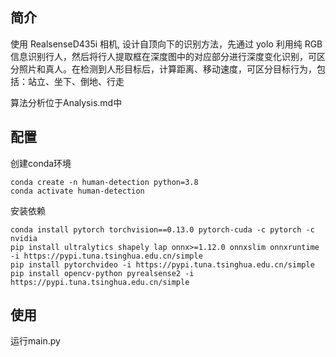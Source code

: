 ## 简介

使用 RealsenseD435i 相机, 设计自顶向下的识别方法，先通过 yolo 利用纯 RGB 信息识别行人，然后将行人提取框在深度图中的对应部分进行深度变化识别，可区分照片和真人。在检测到人形目标后，计算距离、移动速度，可区分目标行为，包括：站立、坐下、倒地、行走

算法分析位于Analysis.md中

## 配置

创建conda环境
```
conda create -n human-detection python=3.8
conda activate human-detection
```
安装依赖
```
conda install pytorch torchvision==0.13.0 pytorch-cuda -c pytorch -c nvidia
pip install ultralytics shapely lap onnx>=1.12.0 onnxslim onnxruntime -i https://pypi.tuna.tsinghua.edu.cn/simple
pip install pytorchvideo -i https://pypi.tuna.tsinghua.edu.cn/simple
pip install opencv-python pyrealsense2 -i https://pypi.tuna.tsinghua.edu.cn/simple
```

## 使用
运行main.py